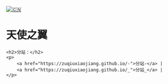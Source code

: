 <!DOCTYPE html>
<html>
<head>
    <meta charset="UTF-8"> <!-- 设置网页字符编码为UTF-8 -->
    <meta name="viewport" content="width=device-width, initial-scale=1.0"> <!-- 响应式设计：确保网页在不同设备上自适应 -->
    <title>勝利的凱歌</title> <!-- 网页的标题 -->
    <link rel="stylesheet" href="styles.css"> <!-- 引入外部CSS文件 -->

<!--在<head>后加入如下代码（设置页面过期）-->
<meta http-equiv="cache-control" content="no-cache, no-store, must-revalidate">
<meta http-equiv="pragma" content="no-cache">
<meta http-equiv="expires" content="0">
<!--在</head>前加入如上代码（设置页面过期）-->

<!--在<head>后加入如下代码（使用window.location.replace()替换了history.go(-1)）-->
<SCRIPT language=JavaScript>
function password() {
    var maxAttempts = 3; // 最大尝试次数
    var correctPasswords = ["逢考必過","𰻝", "𰻞"]; // 支持多个密码
    var attempts = 0; // 当前尝试次数

    while (attempts < maxAttempts) {
        var pass1 = prompt('㊗️您考試💯。請輸入：逢考必過', '逢考必過');
        if (!pass1) { // 如果用户取消输入
            alert('您取消了操作，页面将返回上一页');
            window.location.replace("https://sdic.pages.dev"); // 替换为上一页的地址
            return; // 提前退出函数
        }
        if (correctPasswords.includes(pass1)) { // 检查密码是否在数组中
            alert('密码正确！');
            return "密码验证通过"; // 返回一个明确的值
        } else {
            attempts++;
            alert('密码错误！您还有 ' + (maxAttempts - attempts) + ' 次机会');
        }
    }
    alert('您已用完所有尝试机会，页面将返回上一页');
    window.location.replace("https://sdic.pages.dev"); // 替换为上一页的地址
    return "密码验证失败"; // 返回一个明确的值
}

// 调用函数，但不直接写入文档
password();
</SCRIPT>
<!--在</head>前加入如上代码（使用window.location.replace()替换了history.go(-1)）-->

</head>
<body>
    <div class="header"> <!-- 页面头部 -->
		<a href="https://zuqiuxiaojiang.github.io" target="_blank">
			<img src="https://s21.ax1x.com/2025/04/15/pEWH3WD.png" alt="🇨🇳"> <!-- 显示Logo -->
		</a>
        <h1>天使之翼</h1> <!-- 页面主标题 -->
    </div>

	<h2>分站：</h2>
	<p>
		<a href="https://zuqiuxiaojiang.github.io/-">分站-</a> |
		<a href="https://zuqiuxiaojiang.github.io/_">分站_</a> |
	</p>

</body>
</html>